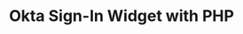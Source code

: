 ---
layout: software
title: Okta Sign-In Widget with PHP
language: PHP
excerpt: Quickstart guide for using the Okta Sign-In Widget with PHP
support_email: developers@okta.com
weight: 1
redirect_to: /quickstart/#/okta-sign-in-page/php/generic
---
